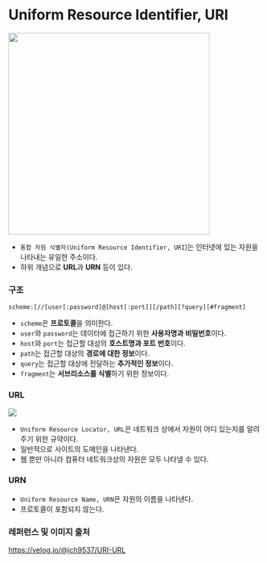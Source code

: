 # Uniform Resource Identifier, URI

<img src="https://i.imgur.com/qZvfW6y.png" width="400px"/>

- `통합 자원 식별자(Uniform Resource Identifier, URI`)는 인터넷에 있는 자원을 나타내는 유일한 주소이다.
- 하위 개념으로 **URL**과 **URN** 등이 있다.

### 구조

```
scheme:[//[user[:password]@]host[:port]][/path][?query][#fragment]
```

- `scheme`은 **프로토콜**을 의미한다.
- `user`와 `password`는 데이터에 접근하기 위한 **사용자명과 비밀번호**이다.
- `host`와 `port`는 접근할 대상의 **호스트명과 포트 번호**이다.
- `path`는 접근할 대상의 **경로에 대한 정보**이다.
- `query`는 접근할 대상에 전달하는 **추가적인 정보**이다.
- `fragment`는 **서브리소스를 식별**하기 위한 정보이다.

### URL

![](https://i.imgur.com/nnEh7D1.png)

- `Uniform Resource Locator, URL`은 네트워크 상에서 자원이 어디 있는지를 알려주기 위한 규약이다.
- 일반적으로 사이트의 도메인을 나타낸다.
- 웹 뿐만 아니라 컴퓨터 네트워크상의 자원은 모두 나타낼 수 있다.

### URN

- `Uniform Resource Name, URN`은 자원의 이름을 나타낸다.
- 프로토콜이 포함되지 않는다.

### 레퍼런스 및 이미지 출처

https://velog.io/@jch9537/URI-URL
